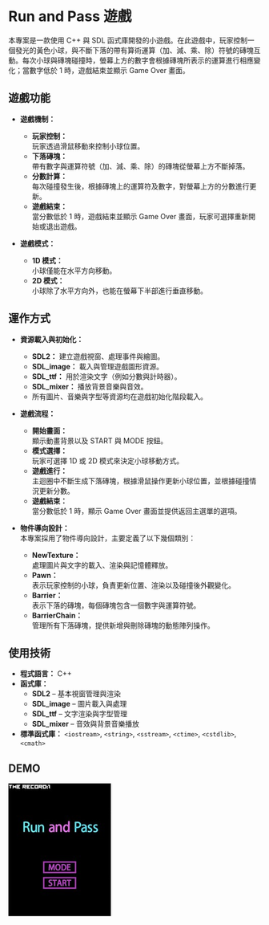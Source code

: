 # Run and Pass 遊戲

本專案是一款使用 C++ 與 SDL 函式庫開發的小遊戲。在此遊戲中，玩家控制一個發光的黃色小球，與不斷下落的帶有算術運算（加、減、乘、除）符號的磚塊互動。每次小球與磚塊碰撞時，螢幕上方的數字會根據磚塊所表示的運算進行相應變化；當數字低於 1 時，遊戲結束並顯示 Game Over 畫面。

## 遊戲功能

- **遊戲機制：**  
  - **玩家控制：**  
    玩家透過滑鼠移動來控制小球位置。  
  - **下落磚塊：**  
    帶有數字與運算符號（加、減、乘、除）的磚塊從螢幕上方不斷掉落。  
  - **分數計算：**  
    每次碰撞發生後，根據磚塊上的運算符及數字，對螢幕上方的分數進行更新。  
  - **遊戲結束：**  
    當分數低於 1 時，遊戲結束並顯示 Game Over 畫面，玩家可選擇重新開始或退出遊戲。

- **遊戲模式：**  
  - **1D 模式：**  
    小球僅能在水平方向移動。  
  - **2D 模式：**  
    小球除了水平方向外，也能在螢幕下半部進行垂直移動。

## 運作方式

- **資源載入與初始化：**  
  - **SDL2：** 建立遊戲視窗、處理事件與繪圖。  
  - **SDL_image：** 載入與管理遊戲圖形資源。  
  - **SDL_ttf：** 用於渲染文字（例如分數與計時器）。  
  - **SDL_mixer：** 播放背景音樂與音效。  
  - 所有圖片、音樂與字型等資源均在遊戲初始化階段載入。

- **遊戲流程：**  
  - **開始畫面：**  
    顯示動畫背景以及 START 與 MODE 按鈕。  
  - **模式選擇：**  
    玩家可選擇 1D 或 2D 模式來決定小球移動方式。  
  - **遊戲進行：**  
    主迴圈中不斷生成下落磚塊，根據滑鼠操作更新小球位置，並根據碰撞情況更新分數。  
  - **遊戲結束：**  
    當分數低於 1 時，顯示 Game Over 畫面並提供返回主選單的選項。

- **物件導向設計：**  
  本專案採用了物件導向設計，主要定義了以下幾個類別：
  - **NewTexture：**  
    處理圖片與文字的載入、渲染與記憶體釋放。
  - **Pawn：**  
    表示玩家控制的小球，負責更新位置、渲染以及碰撞後外觀變化。
  - **Barrier：**  
    表示下落的磚塊，每個磚塊包含一個數字與運算符號。
  - **BarrierChain：**  
    管理所有下落磚塊，提供新增與刪除磚塊的動態陣列操作。

## 使用技術

- **程式語言：** C++
- **函式庫：**  
  - **SDL2** – 基本視窗管理與渲染  
  - **SDL_image** – 圖片載入與處理  
  - **SDL_ttf** – 文字渲染與字型管理  
  - **SDL_mixer** – 音效與背景音樂播放  
- **標準函式庫：** `<iostream>`, `<string>`, `<sstream>`, `<ctime>`, `<cstdlib>`, `<cmath>`
## DEMO
  ![示例圖片](demo/demo1.jpg)
